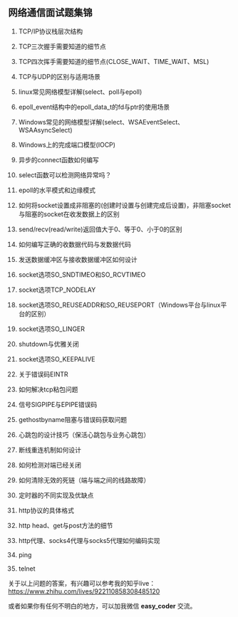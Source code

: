 ## 网络通信面试题集锦

1. TCP/IP协议栈层次结构

2. TCP三次握手需要知道的细节点

3. TCP四次挥手需要知道的细节点(CLOSE_WAIT、TIME_WAIT、MSL)

4. TCP与UDP的区别与适用场景

5. linux常见网络模型详解(select、poll与epoll)

6. epoll_event结构中的epoll_data_t的fd与ptr的使用场景

7. Windows常见的网络模型详解(select、WSAEventSelect、WSAAsyncSelect)

8. Windows上的完成端口模型(IOCP)

9. 异步的connect函数如何编写

10. select函数可以检测网络异常吗？

11. epoll的水平模式和边缘模式

12. 如何将socket设置成非阻塞的(创建时设置与创建完成后设置)，非阻塞socket与阻塞的socket在收发数据上的区别

13. send/recv(read/write)返回值大于0、等于0、小于0的区别

14. 如何编写正确的收数据代码与发数据代码

15. 发送数据缓冲区与接收数据缓冲区如何设计

16. socket选项SO_SNDTIMEO和SO_RCVTIMEO

17. socket选项TCP_NODELAY

18. socket选项SO_REUSEADDR和SO_REUSEPORT（Windows平台与linux平台的区别）

19. socket选项SO_LINGER

20. shutdown与优雅关闭

21. socket选项SO_KEEPALIVE

22. 关于错误码EINTR

23. 如何解决tcp粘包问题

24. 信号SIGPIPE与EPIPE错误码

25. gethostbyname阻塞与错误码获取问题

26. 心跳包的设计技巧（保活心跳包与业务心跳包）

27. 断线重连机制如何设计

28. 如何检测对端已经关闭

29. 如何清除无效的死链（端与端之间的线路故障）

30. 定时器的不同实现及优缺点

31. http协议的具体格式

32. http head、get与post方法的细节

33. http代理、socks4代理与socks5代理如何编码实现

34. ping

35. telnet



关于以上问题的答案，有兴趣可以参考我的知乎live：https://www.zhihu.com/lives/922110858308485120



或者如果你有任何不明白的地方，可以加我微信 **easy_coder** 交流。